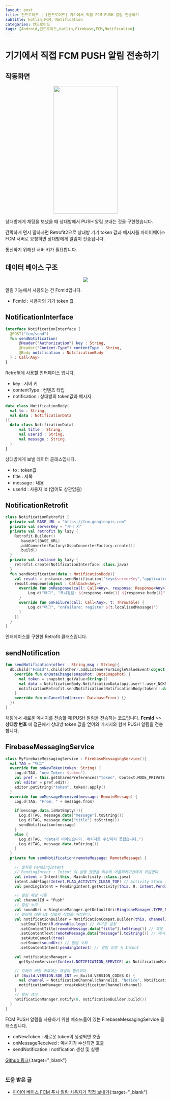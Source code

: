 ```yaml
---
layout: post
title: 안드로이드 | [안드로이드] 기기에서 직접 FCM PUSH 알림 전송하기
subtitle: kotlin,FCM, Notification
categories: 안드로이드
tags: [Android,안드로이드,kotlin,Firebase,FCM,Notification]
---
```


# 기기에서 직접 FCM PUSH 알림 전송하기

## 작동화면
  
  <figure align="center">
  <img src="https://user-images.githubusercontent.com/41900899/210170043-0a4aa65f-8c46-402e-8ea0-0f4d480a29cb.png" width=200 height=400>

  </figure>

  상대방에게 채팅을 보냈을 때 상대방에서 PUSH 알림 보내는 것을 구현했습니다.
  
  간략하게 먼저 말하자면 Retrofit2으로 상대방 기기 token 값과 메시지를 파이어베이스 FCM 서버로 요청하면 상대방에게 알림이 전송됩니다.

  통신하기 위해선 서버 키가 필요합니다.

## 데이터 베이스 구조
  <p align="center"><img src="https://user-images.githubusercontent.com/41900899/210170646-482914f3-0490-4772-80bb-05b81d209545.png"></p>
알림 기능에서 사용되는 건 FcmId입니다.

- FcmId : 사용자의 기기 token 값

## NotificationInterface
  ```kotlin
  interface NotificationInterface {
    @POST("fcm/send")
    fun sendNotification(
        @Header("Authorization") key : String,
        @Header("Content-Type") contentType : String,
        @Body notification : NotificationBody
    ) : Call<Any>
  }
  ```
  Retrofit에 사용할 인터페이스 입니다. 
  - key : 서버 키
  - contentType : 컨텐츠 타입
  - notification : 상대방의 token값과 메시지
  ```kotlin
  data class NotificationBody(
    val to : String,
    val data : NotificationData
  ){
    data class NotificationData(
        val title : String,
        val userId : String,
        val message : String
    )
  }
  ```
  상대방에게 보낼 데이터 클래스입니다.
  - to : token값
  - title : 제목
  - message : 내용
  - userId : 사용자 Id (없어도 상관없음)
  
## NotificationRetrofit 

  ```kotlin
  class NotificationRetrofit {
    private val BASE_URL = "https://fcm.googleapis.com"
    private val serverKey = "서버 키"
    private val retrofit by lazy {
      Retrofit.Builder()
        .baseUrl(BASE_URL)
        .addConverterFactory(GsonConverterFactory.create())
        .build()
    }
    private val instance by lazy {
      retrofit.create(NotificationInterface::class.java)
    }
    fun sendNotification(data : NotificationBody){
      val result = instance.sendNotification("key=$serverKey","application/json",data)
      result.enqueue(object : Callback<Any>{
        override fun onResponse(call: Call<Any>, response: Response<Any>) {
            Log.d("태그", "푸시알림: ${response.code()} ${response.body()}")
        }
        override fun onFailure(call: Call<Any>, t: Throwable) {
            Log.d("태그", "onFailure: register ${t.localizedMessage}")
        }
      })
    }
  }
  ``` 
  인터페이스를 구현한 Retrofit 클래스입니다.
## sendNotification

  ```kotlin
  fun sendNotification(other : String,msg : String){
    db.child("FcmId").child(other).addListenerForSingleValueEvent(object : ValueEventListener{
      override fun onDataChange(snapshot: DataSnapshot) {
        val token = snapshot.getValue<String>()
        val data = NotificationBody.NotificationData(api.user!!.user_NCKNM,"id",msg)
        notificationRetrofit.sendNotification(NotificationBody(token!!,data))
      }
      override fun onCancelled(error: DatabaseError) {}
    })
  }
  ```
  채팅에서 새로운 메시지를 전송할 때 PUSH 알림을 전송하는 코드입니다. **FcmId** >> **상대방 번호** 에 접근해서 상대방 token 값을 얻어와 메시지와 함께 PUSH 알림을 전송합니다.
## FirebaseMessagingService

```kotlin
class MyFirebaseMessagingService : FirebaseMessagingService(){
  val TAG = "태그"
  override fun onNewToken(token: String) {
    Log.d(TAG, "new Token: $token")
    val pref = this.getSharedPreferences("token", Context.MODE_PRIVATE)
    val editor = pref.edit()
    editor.putString("token", token).apply()
  }
  override fun onMessageReceived(message: RemoteMessage) {
    Log.d(TAG, "From: " + message.from)

    if(message.data.isNotEmpty()){
      Log.d(TAG, message.data["message"].toString())
      Log.d(TAG, message.data["title"].toString())
      sendNotification(message)
    }
    else {
      Log.d(TAG, "data가 비어있습니다. 메시지를 수신하지 못했습니다.")
      Log.d(TAG, message.data.toString())
    }
  }
  private fun sendNotification(remoteMessage: RemoteMessage) {

    // 일회용 PendingIntent
    // PendingIntent : Intent 의 실행 권한을 외부의 어플리케이션에게 위임한다.
    val intent = Intent(this, MainActivity::class.java)
    intent.addFlags(Intent.FLAG_ACTIVITY_CLEAR_TOP) // Activity Stack 을 경로만 남긴다. A-B-C-D-B => A-B
    val pendingIntent = PendingIntent.getActivity(this, 0, intent,PendingIntent.FLAG_MUTABLE)

    // 알림 채널 이름
    val channelId = "Push"
    // 알림 소리
    val soundUri = RingtoneManager.getDefaultUri(RingtoneManager.TYPE_NOTIFICATION)
    // 알림에 대한 UI 정보와 작업을 지정한다.
    val notificationBuilder = NotificationCompat.Builder(this, channelId)
      .setSmallIcon(R.drawable.logo) // 아이콘 설정
      .setContentTitle(remoteMessage.data["title"].toString()) // 제목
      .setContentText(remoteMessage.data["message"].toString()) // 메시지 내용
      .setAutoCancel(true)
      .setSound(soundUri) // 알림 소리
      .setContentIntent(pendingIntent) // 알림 실행 시 Intent

    val notificationManager =
      getSystemService(Context.NOTIFICATION_SERVICE) as NotificationManager

    // 오레오 버전 이후에는 채널이 필요하다.
    if (Build.VERSION.SDK_INT >= Build.VERSION_CODES.O) {
      val channel = NotificationChannel(channelId, "Notice", NotificationManager.IMPORTANCE_DEFAULT)
      notificationManager.createNotificationChannel(channel)
    }
    // 알림 생성
    notificationManager.notify(0, notificationBuilder.build())
  }
}
```
FCM PUSH 알림을 사용하기 위한 메소드들이 있는 FirebaseMessagingService 클래스입니다.
- onNewToken : 새로운 token이 생성되면 호출
- onMessageReceived : 메시지가 수신되면 호출
- sendNotification : notification 생성 및 실행

[Github 링크](https://github.com/DimJe/FinalProject2){:target="_blank"} 
<br><br>

### 도움 받은 글
- [파이어 베이스 FCM 푸시 알림 사용자가 직접 보내기](https://hanyeop.tistory.com/279){:target="_blank"}

